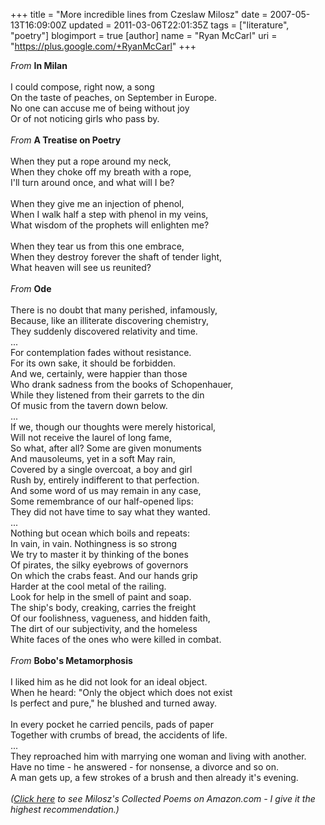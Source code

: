 +++
title = "More incredible lines from Czeslaw Milosz"
date = 2007-05-13T16:09:00Z
updated = 2011-03-06T22:01:35Z
tags = ["literature", "poetry"]
blogimport = true
[author]
	name = "Ryan McCarl"
	uri = "https://plus.google.com/+RyanMcCarl"
+++

<span style="font-style: italic;"><span style="font-style: italic;">From  </span></span><span style="font-weight: bold;">In Milan</span><br /><br />I could compose, right now, a song<br />On the taste of peaches, on September in Europe.<br />No one can accuse me of being without joy<br />Or of not noticing girls who pass by.<br /><br /><span style="font-style: italic;">From </span><span style="font-weight: bold;">A Treatise on Poetry</span><br /><br />When they put a rope around my neck,<br />When they choke off my breath with a rope,<br />I'll turn around once, and what will I be?<br /><br />When they give me an injection of phenol,<br />When I walk half a step with phenol in my veins,<br />What wisdom of the prophets will enlighten me?<br /><br />When they tear us from this one embrace,<br />When they destroy forever the shaft of tender light,<br />What heaven will see us reunited?<span style="font-weight: bold;"><span style="font-weight: bold;"></span><br /></span><br /><span style="font-style: italic;"><span style="font-style: italic;">From </span></span><span style="font-weight: bold;">Ode</span><br /><br />There is no doubt that many perished, infamously,<br />Because, like an illiterate discovering chemistry,<br />They suddenly discovered relativity and time.<br />...<br />For contemplation fades without resistance.<br />For its own sake, it should be forbidden.<br />And we, certainly, were happier than those<br />Who drank sadness from the books of Schopenhauer,<br />While they listened from their garrets to the din<br />Of music from the tavern down below.<br />...<br />If we, though our thoughts were merely historical,<br />Will not receive the laurel of long fame,<br />So what, after all?  Some are given monuments<br />And mausoleums, yet in a soft May rain,<br />Covered by a single overcoat, a boy and girl<br />Rush by, entirely indifferent to that perfection.<br />And some word of us may remain in any case,<br />Some remembrance of our half-opened lips:<br />They did not have time to say what they wanted.<br />...<br />Nothing but ocean which boils and repeats:<br />In vain, in vain.  Nothingness is so strong<br />We try to master it by thinking of the bones<br />Of pirates, the silky eyebrows of governors<br />On which the crabs feast.  And our hands grip<br />Harder at the cool metal of the railing.<br />Look for help in the smell of paint and soap.<br />The ship's body, creaking, carries the freight<br />Of our foolishness, vagueness, and hidden faith,<br />The dirt of our subjectivity, and the homeless<br />White faces of the ones who were killed in combat.<span style="font-style: italic;"><span style="font-style: italic;"></span><br /><br />From </span><span style="font-weight: bold;">Bobo's Metamorphosis</span><br /><br />I liked him as he did not look for an ideal object.<br />When he heard: "Only the object which does not exist<br />Is perfect and pure," he blushed and turned away.<br /><br />In every pocket he carried pencils, pads of paper<br />Together with crumbs of bread, the accidents of life.<br />...<br />They reproached him with marrying one woman and living with another.<br />Have no time - he answered - for nonsense, a divorce and so on.<br />A man gets up, a few strokes of a brush and then already it's evening.<br /><br /><span style="font-style: italic;">(<a href="http://www.amazon.com/New-Collected-Poems-Czeslaw-Milosz/dp/0060514485/ref=sr_1_3/103-4517364-8045423?ie=UTF8&s=books&amp;qid=1179087986&sr=8-3">Click here</a> <span style="font-style: italic;">to see Milosz's Collected Poems on Amazon.com - I give it the highest recommendation.)</span></span>
